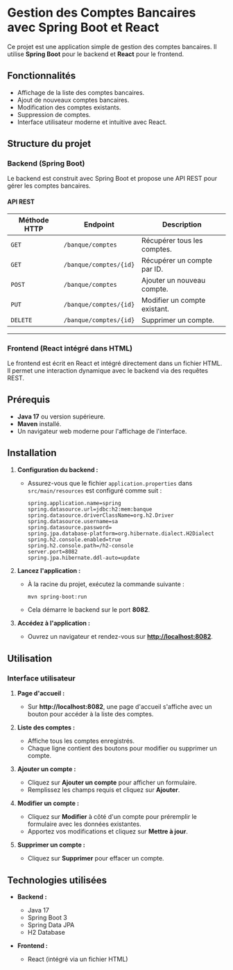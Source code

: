 
# Gestion des Comptes Bancaires avec Spring Boot et React

Ce projet est une application simple de gestion des comptes bancaires. Il utilise **Spring Boot** pour le backend et **React** pour le frontend.


## **Fonctionnalités**
- Affichage de la liste des comptes bancaires.
- Ajout de nouveaux comptes bancaires.
- Modification des comptes existants.
- Suppression de comptes.
- Interface utilisateur moderne et intuitive avec React.


## **Structure du projet**

### **Backend (Spring Boot)**
Le backend est construit avec Spring Boot et propose une API REST pour gérer les comptes bancaires.

#### **API REST**
| Méthode HTTP | Endpoint                | Description                  |
|--------------|-------------------------|------------------------------|
| `GET`        | `/banque/comptes`       | Récupérer tous les comptes.  |
| `GET`        | `/banque/comptes/{id}`  | Récupérer un compte par ID.  |
| `POST`       | `/banque/comptes`       | Ajouter un nouveau compte.   |
| `PUT`        | `/banque/comptes/{id}`  | Modifier un compte existant. |
| `DELETE`     | `/banque/comptes/{id}`  | Supprimer un compte.         |

---

### **Frontend (React intégré dans HTML)**
Le frontend est écrit en React et intégré directement dans un fichier HTML. Il permet une interaction dynamique avec le backend via des requêtes REST.


## **Prérequis**
- **Java 17** ou version supérieure.
- **Maven** installé.
- Un navigateur web moderne pour l'affichage de l'interface.

## **Installation**

1. **Configuration du backend :**
   - Assurez-vous que le fichier `application.properties` dans `src/main/resources` est configuré comme suit :
     ```properties
     spring.application.name=spring
     spring.datasource.url=jdbc:h2:mem:banque
     spring.datasource.driverClassName=org.h2.Driver
     spring.datasource.username=sa
     spring.datasource.password=
     spring.jpa.database-platform=org.hibernate.dialect.H2Dialect
     spring.h2.console.enabled=true
     spring.h2.console.path=/h2-console
     server.port=8082
     spring.jpa.hibernate.ddl-auto=update
     ```

3. **Lancez l'application :**
   - À la racine du projet, exécutez la commande suivante :
     ```bash
     mvn spring-boot:run
     ```

   - Cela démarre le backend sur le port **8082**.

4. **Accédez à l'application :**
   - Ouvrez un navigateur et rendez-vous sur **[http://localhost:8082](http://localhost:8082)**.

## **Utilisation**

### **Interface utilisateur**
1. **Page d'accueil :**
   - Sur **http://localhost:8082**, une page d'accueil s'affiche avec un bouton pour accéder à la liste des comptes.

2. **Liste des comptes :**
   - Affiche tous les comptes enregistrés.
   - Chaque ligne contient des boutons pour modifier ou supprimer un compte.

3. **Ajouter un compte :**
   - Cliquez sur **Ajouter un compte** pour afficher un formulaire.
   - Remplissez les champs requis et cliquez sur **Ajouter**.

4. **Modifier un compte :**
   - Cliquez sur **Modifier** à côté d'un compte pour préremplir le formulaire avec les données existantes.
   - Apportez vos modifications et cliquez sur **Mettre à jour**.

5. **Supprimer un compte :**
   - Cliquez sur **Supprimer** pour effacer un compte.

## **Technologies utilisées**

- **Backend :**
  - Java 17
  - Spring Boot 3
  - Spring Data JPA
  - H2 Database

- **Frontend :**
  - React (intégré via un fichier HTML)
